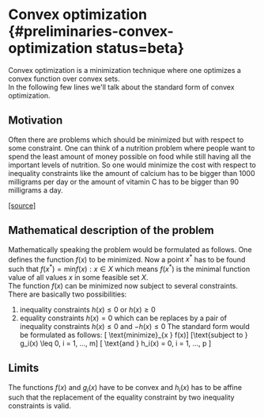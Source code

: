 # Convex optimization {#preliminaries-convex-optimization status=beta}

Convex optimization is a minimization technique where one optimizes a convex function over convex sets.  
In the following few lines we'll talk about the standard form of convex optimization.  

## Motivation
Often there are problems which should be minimized but with respect to some constraint.
One can think of a nutrition problem where people want to spend the least amount of money possible on food while still having all the important levels of nutrition. So one would minimize the cost with respect to inequality constraints like the amount of calcium has to be bigger than 1000 milligrams per day or the amount of vitamin C has to be bigger than 90 milligrams a day.

[ [source] ](https://jeremykun.com/2014/06/02/linear-programming-and-the-most-affordable-healthy-diet-part-1/)

## Mathematical description of the problem
Mathematically speaking the problem would be formulated as follows.
One defines the function $f(x)$ to be minimized. Now a point $x^*$ has to be found such that $f(x^* )=\text{min}{f(x): x \in X}$ which means $f(x^* )$ is the minimal function value of all values $x$ in some feasible set $X$.  
The function $f(x)$ can be minimized now subject to several constraints.  
There are basically two possibilities:
1. inequality constraints $h(x) \leq 0$ or $h(x) \geq 0$
2. equality constraints $h(x) = 0$ which can be replaces by a pair of inequality constraints $h(x) \leq 0$ and $-h(x) \leq 0$
The standard form would be formulated as follows:
\[ \text{minimize}_{x } f(x)\]
\[\text{subject to } g_i(x) \leq 0, i = 1, ..., m\]
\[ \text{and } h_i(x) = 0, i = 1, ..., p \]


## Limits
The functions $f(x)$ and $g_i(x)$ have to be convex and $h_i(x)$ has to be affine such that the replacement of the equality constraint by two inequality constraints is valid.
